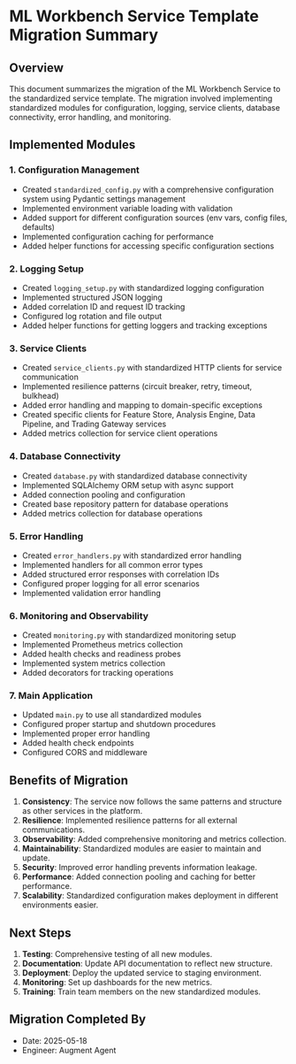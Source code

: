 # ML Workbench Service Template Migration Summary

## Overview

This document summarizes the migration of the ML Workbench Service to the standardized service template. The migration involved implementing standardized modules for configuration, logging, service clients, database connectivity, error handling, and monitoring.

## Implemented Modules

### 1. Configuration Management

- Created `standardized_config.py` with a comprehensive configuration system using Pydantic settings management
- Implemented environment variable loading with validation
- Added support for different configuration sources (env vars, config files, defaults)
- Implemented configuration caching for performance
- Added helper functions for accessing specific configuration sections

### 2. Logging Setup

- Created `logging_setup.py` with standardized logging configuration
- Implemented structured JSON logging
- Added correlation ID and request ID tracking
- Configured log rotation and file output
- Added helper functions for getting loggers and tracking exceptions

### 3. Service Clients

- Created `service_clients.py` with standardized HTTP clients for service communication
- Implemented resilience patterns (circuit breaker, retry, timeout, bulkhead)
- Added error handling and mapping to domain-specific exceptions
- Created specific clients for Feature Store, Analysis Engine, Data Pipeline, and Trading Gateway services
- Added metrics collection for service client operations

### 4. Database Connectivity

- Created `database.py` with standardized database connectivity
- Implemented SQLAlchemy ORM setup with async support
- Added connection pooling and configuration
- Created base repository pattern for database operations
- Added metrics collection for database operations

### 5. Error Handling

- Created `error_handlers.py` with standardized error handling
- Implemented handlers for all common error types
- Added structured error responses with correlation IDs
- Configured proper logging for all error scenarios
- Implemented validation error handling

### 6. Monitoring and Observability

- Created `monitoring.py` with standardized monitoring setup
- Implemented Prometheus metrics collection
- Added health checks and readiness probes
- Implemented system metrics collection
- Added decorators for tracking operations

### 7. Main Application

- Updated `main.py` to use all standardized modules
- Configured proper startup and shutdown procedures
- Implemented proper error handling
- Added health check endpoints
- Configured CORS and middleware

## Benefits of Migration

1. **Consistency**: The service now follows the same patterns and structure as other services in the platform.
2. **Resilience**: Implemented resilience patterns for all external communications.
3. **Observability**: Added comprehensive monitoring and metrics collection.
4. **Maintainability**: Standardized modules are easier to maintain and update.
5. **Security**: Improved error handling prevents information leakage.
6. **Performance**: Added connection pooling and caching for better performance.
7. **Scalability**: Standardized configuration makes deployment in different environments easier.

## Next Steps

1. **Testing**: Comprehensive testing of all new modules.
2. **Documentation**: Update API documentation to reflect new structure.
3. **Deployment**: Deploy the updated service to staging environment.
4. **Monitoring**: Set up dashboards for the new metrics.
5. **Training**: Train team members on the new standardized modules.

## Migration Completed By

- Date: 2025-05-18
- Engineer: Augment Agent